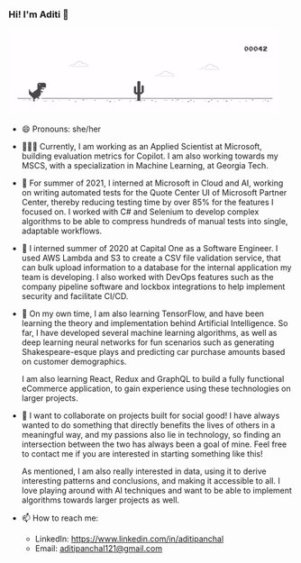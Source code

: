### Hi! I'm Aditi 👋

<!--
**aditipanchal121/aditipanchal121** is a ✨ _special_ ✨ repository because its `README.md` (this file) appears on your GitHub profile.
-->
<a href="https://github.com/aditipanchal121/aditipanchal121/blob/master/Dino_non-birthday_version.gif">
    <img src="https://github.com/aditipanchal121/aditipanchal121/blob/master/Dino_non-birthday_version.gif" alt="Now Playing">
</a>

- 😄 Pronouns: she/her

- 👩🏾‍💻 Currently, I am working as an Applied Scientist at Microsoft, building evaluation metrics for Copilot. I am also working towards my MSCS, with a specialization in Machine Learning, at Georgia Tech.

- 🚀 For summer of 2021, I interned at Microsoft in Cloud and AI, working on writing automated tests for the Quote Center UI of Microsoft Partner Center, thereby reducing testing time by over 85% for the features
     I focused on. I worked with C# and Selenium to develop complex algorithms to be able to compress hundreds of manual tests into single, adaptable workflows.

- 🔭 I interned summer of 2020 at Capital One as a Software Engineer. I used AWS Lambda and S3 to create a CSV file validation service, that can bulk upload information to a 
     database for the internal application my team is developing. I also worked with DevOps features such as the company pipeline software and lockbox integrations to help implement security and facilitate CI/CD. 

- 🌱 On my own time, I am also learning TensorFlow, and have been learning the theory and implementation behind Artificial Intelligence. So far, I have developed several machine 
     learning algorithms, as well as deep learning neural networks for fun scenarios such as generating Shakespeare-esque plays and predicting car purchase amounts based on  customer demographics. 
     
     I am also learning React, Redux and GraphQL to build a fully functional eCommerce application, to gain experience using these technologies on larger projects.
     
- 👯 I want to collaborate on projects built for social good! I have always wanted to do something that directly benefits the lives of others in a meaningful way, and my 
     passions also lie in technology, so finding an intersection between the two has always been a goal of mine. Feel free to contact me if you are interested in starting something like this!

     As mentioned, I am also really interested in data, using it to derive interesting patterns and conclusions, and making it accessible to all. I love playing around with AI techniques and want to be able to implement
     algorithms towards larger projects as well.

- 📫 How to reach me: 
     - LinkedIn: https://www.linkedin.com/in/aditipanchal
     - Email: aditipanchal121@gmail.com


